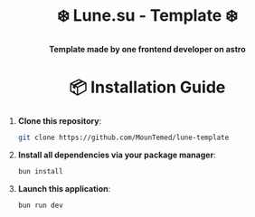 <div align="center">
    <h1>❄️  Lune.su - Template  ❄️</h1>
    <h3></h3>
</div>

<div align="center">
    <h4>Template made by one frontend developer on astro</h4>
</div>

<div align="center">
    <h1>📦 Installation Guide</h1>
    <h3></h3>
</div>

1. **Clone this repository**:
    ```bash
    git clone https://github.com/MounTemed/lune-template
    ```

2. **Install all dependencies via your package manager**:
    ```bash
    bun install
    ```

3. **Launch this application**:
    ```bash
    bun run dev
    ```
